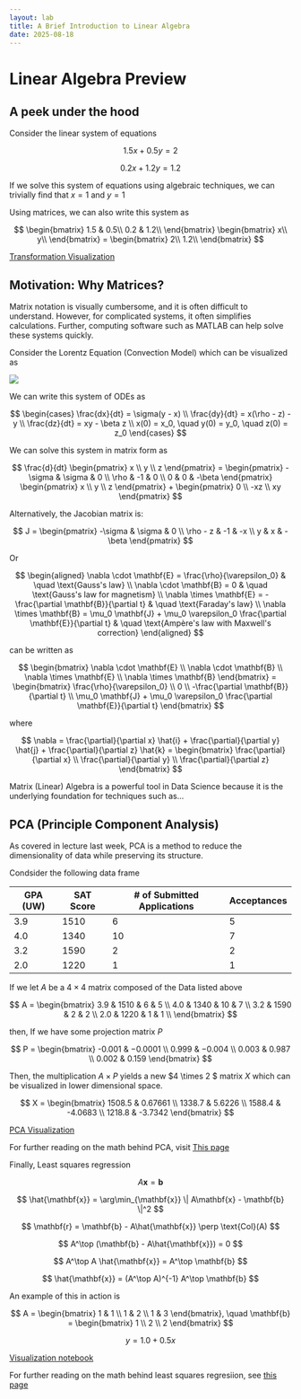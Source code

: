 ```yaml
---
layout: lab
title: A Brief Introduction to Linear Algebra
date: 2025-08-18
---
```


# Linear Algebra Preview

## A peek under the hood 
Consider the linear system of equations 

$$ 1.5x + 0.5y = 2 $$

$$ 0.2x + 1.2y = 1.2$$

If we solve this system of equations using algebraic techniques, we can trivially find that $x = 1$ and $y = 1$

Using matrices, we can also write this system as

$$
\begin{bmatrix}
1.5 & 0.5\\
0.2 & 1.2\\
\end{bmatrix}
\begin{bmatrix}
x\\
y\\
\end{bmatrix} =
\begin{bmatrix}
2\\
1.2\\
\end{bmatrix}
$$

[Transformation Visualization](https://github.com/wonjun-seo/cosmos/tree/master/static_files/presentations/lecture_nine/visualization.ipynb)

## Motivation: Why Matrices?

Matrix notation is visually cumbersome, and it is often difficult to understand. However, for complicated systems, it often simplifies calculations. Further, computing software such as MATLAB can help solve these systems quickly.

Consider the Lorentz Equation (Convection Model) which can be visualized as 

![](https://geoffboeing.com/wp-content/uploads/2016/12/lorenz-attractor-phase-plane-1024x393.png)

We can write this system of ODEs as 

$$
\begin{cases}
\frac{dx}{dt} = \sigma(y - x) \\
\frac{dy}{dt} = x(\rho - z) - y \\
\frac{dz}{dt} = xy - \beta z \\
x(0) = x_0, \quad y(0) = y_0, \quad z(0) = z_0
\end{cases}
$$

We can solve this system in matrix form as 


$$
\frac{d}{dt} \begin{pmatrix} 
x \\
y \\ 
z 
\end{pmatrix} = \begin{pmatrix}
-\sigma & \sigma & 0 \\ 
\rho & -1 & 0 \\
0 & 0 & -\beta
\end{pmatrix} \begin{pmatrix} 
x \\
y \\ 
z 
\end{pmatrix} + \begin{pmatrix} 
0 \\ 
-xz \\ 
xy 
\end{pmatrix}
$$


Alternatively, the Jacobian matrix is:

$$
J = \begin{pmatrix}
-\sigma & \sigma & 0 \\
\rho - z & -1 & -x \\
y & x & -\beta
\end{pmatrix}
$$


Or

$$
\begin{aligned}
\nabla \cdot \mathbf{E} = \frac{\rho}{\varepsilon_0} & \quad \text{Gauss's law} \\
\nabla \cdot \mathbf{B} = 0 & \quad \text{Gauss's law for magnetism} \\
\nabla \times \mathbf{E} = -\frac{\partial \mathbf{B}}{\partial t} & \quad \text{Faraday's law} \\
\nabla \times \mathbf{B} = \mu_0 \mathbf{J} + \mu_0 \varepsilon_0 \frac{\partial \mathbf{E}}{\partial t} & \quad \text{Ampère's law with Maxwell's correction}
\end{aligned}
$$

can be written as 

$$
\begin{bmatrix} 
\nabla \cdot \mathbf{E} \\
\nabla \cdot \mathbf{B} \\
\nabla \times \mathbf{E} \\
\nabla \times \mathbf{B}
\end{bmatrix} = \begin{bmatrix}
\frac{\rho}{\varepsilon_0} \\
0 \\ 
-\frac{\partial \mathbf{B}}{\partial t} \\
\mu_0 \mathbf{J} + \mu_0 \varepsilon_0 \frac{\partial \mathbf{E}}{\partial t}
\end{bmatrix}
$$

where 

$$
\nabla = \frac{\partial}{\partial x} \hat{i} + \frac{\partial}{\partial y} \hat{j} + \frac{\partial}{\partial z} \hat{k} = \begin{bmatrix} \frac{\partial}{\partial x} \\
\frac{\partial}{\partial y} \\
\frac{\partial}{\partial z}
\end{bmatrix}
$$


Matrix (Linear) Algebra is a powerful tool in Data Science because it is the underlying foundation for techniques such as...


## PCA (Principle Component Analysis)
 
As covered in lecture last week, PCA is a method to reduce the dimensionality of data while preserving its structure.


Condsider the following data frame

|GPA (UW)      | SAT Score | # of Submitted Applications | Acceptances|
| -------- | -------   | ----------|---------|
| 3.9  | 1510      |6         |5       |
| 4.0  | 1340      |10        |7       |
| 3.2  | 1590      |2         |2       |
| 2.0  | 1220       |1         |1       |

If we let $A$ be a $4 \times 4$ matrix composed of the Data listed above

$$
A = \begin{bmatrix}
3.9 & 1510 & 6 & 5 \\
4.0 & 1340 & 10 & 7 \\
3.2 & 1590 & 2 & 2 \\
2.0 & 1220 & 1 & 1 \\
\end{bmatrix}
$$

then, If we have some projection matrix $P$

$$ 
P = \begin{bmatrix}
-0.001 & −0.0001 \\
0.999 & −0.004 \\
0.003 & 0.987 \\
0.002 & 0.159
\end{bmatrix}
$$

Then, the multiplication $A \times P$ yields a new  $4 \times 2 $ matrix $X$ which can be visualized in lower dimensional space.

$$
X = \begin{bmatrix}
1508.5 & 0.67661 \\
1338.7 & 5.6226 \\
1588.4 & -4.0683 \\
1218.8 & -3.7342
\end{bmatrix}
$$

[PCA Visualization](https://github.com/wonjun-seo/cosmos/tree/master/static_files/presentations/lecture_nine/pca_visualization.ipynb)

For further reading on the math behind PCA, visit [This page](https://www.math.union.edu/~jaureguj/PCA.pdf)


Finally, Least squares regression

$$
A\mathbf{x} = \mathbf{b}
$$

$$
\hat{\mathbf{x}} = \arg\min_{\mathbf{x}} \| A\mathbf{x} - \mathbf{b} \|^2
$$

$$
\mathbf{r} = \mathbf{b} - A\hat{\mathbf{x}} \perp \text{Col}(A)
$$

$$
A^\top (\mathbf{b} - A\hat{\mathbf{x}}) = 0
$$


$$
A^\top A \hat{\mathbf{x}} = A^\top \mathbf{b}
$$

$$
\hat{\mathbf{x}} = (A^\top A)^{-1} A^\top \mathbf{b}
$$


An example of this in action is 

$$
A = \begin{bmatrix}
1 & 1 \\
1 & 2 \\
1 & 3
\end{bmatrix}, \quad
\mathbf{b} = \begin{bmatrix}
1 \\
2 \\
2
\end{bmatrix}
$$

$$
y = 1.0 + 0.5x
$$

[Visualization notebook](https://github.com/wonjun-seo/cosmos/tree/master/static_files/presentations/lecture_nine/least_squaress.ipynb)

For further reading on the math behind least squares regresiion, see [this page](https://textbooks.math.gatech.edu/ila/least-squares.htmls)
